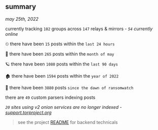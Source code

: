 
## summary
_may 25th, 2022_

currently tracking `102` groups across `147` relays & mirrors - _`54` currently online_

⏲ there have been `15` posts within the `last 24 hours`

🦈 there have been `265` posts within the `month of may`

🪐 there have been `1080` posts within the `last 90 days`

🏚 there have been `1594` posts within the `year of 2022`

🦕 there have been `3880` posts `since the dawn of ransomwatch`

there are `49` custom parsers indexing posts

_`20` sites using v2 onion services are no longer indexed - [support.torproject.org](https://support.torproject.org/onionservices/v2-deprecation/)_

> see the project [README](https://github.com/joshhighet/ransomwatch#ransomwatch--) for backend technicals
